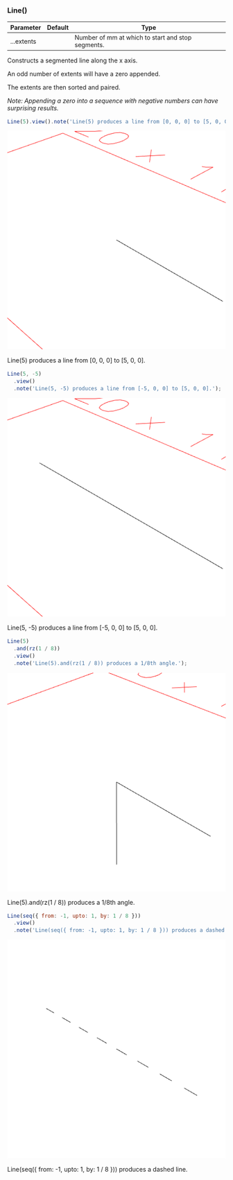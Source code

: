### Line()
Parameter|Default|Type
---|---|---
|...extents||Number of mm at which to start and stop segments.

Constructs a segmented line along the x axis.

An odd number of extents will have a zero appended.

The extents are then sorted and paired.

_Note: Appending a zero into a sequence with negative numbers can have surprising results._

```JavaScript
Line(5).view().note('Line(5) produces a line from [0, 0, 0] to [5, 0, 0].');
```

![Image](Line.md.0.png)

Line(5) produces a line from [0, 0, 0] to [5, 0, 0].

```JavaScript
Line(5, -5)
  .view()
  .note('Line(5, -5) produces a line from [-5, 0, 0] to [5, 0, 0].');
```

![Image](Line.md.1.png)

Line(5, -5) produces a line from [-5, 0, 0] to [5, 0, 0].

```JavaScript
Line(5)
  .and(rz(1 / 8))
  .view()
  .note('Line(5).and(rz(1 / 8)) produces a 1/8th angle.');
```

![Image](Line.md.2.png)

Line(5).and(rz(1 / 8)) produces a 1/8th angle.

```JavaScript
Line(seq({ from: -1, upto: 1, by: 1 / 8 }))
  .view()
  .note('Line(seq({ from: -1, upto: 1, by: 1 / 8 })) produces a dashed line.');
```

![Image](Line.md.3.png)

Line(seq({ from: -1, upto: 1, by: 1 / 8 })) produces a dashed line.
